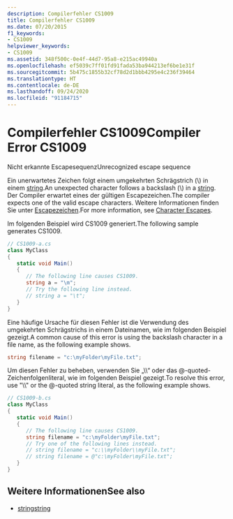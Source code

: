 ```yaml
---
description: Compilerfehler CS1009
title: Compilerfehler CS1009
ms.date: 07/20/2015
f1_keywords:
- CS1009
helpviewer_keywords:
- CS1009
ms.assetid: 348f500c-0e4f-44d7-95a8-e215ac49940a
ms.openlocfilehash: ef5039c7ff01fd91fada53ba944213ef6be1e31f
ms.sourcegitcommit: 5b475c1855b32cf78d2d1bbb4295e4c236f39464
ms.translationtype: HT
ms.contentlocale: de-DE
ms.lasthandoff: 09/24/2020
ms.locfileid: "91184715"
---
```

# <a name="compiler-error-cs1009"></a><span data-ttu-id="0eb20-103">Compilerfehler CS1009</span><span class="sxs-lookup"><span data-stu-id="0eb20-103">Compiler Error CS1009</span></span>

<span data-ttu-id="0eb20-104">Nicht erkannte Escapesequenz</span><span class="sxs-lookup"><span data-stu-id="0eb20-104">Unrecognized escape sequence</span></span>  
  
 <span data-ttu-id="0eb20-105">Ein unerwartetes Zeichen folgt einem umgekehrten Schrägstrich (\\) in einem [string](../builtin-types/reference-types.md#the-string-type).</span><span class="sxs-lookup"><span data-stu-id="0eb20-105">An unexpected character follows a backslash (\\) in a [string](../builtin-types/reference-types.md#the-string-type).</span></span> <span data-ttu-id="0eb20-106">Der Compiler erwartet eines der gültigen Escapezeichen.</span><span class="sxs-lookup"><span data-stu-id="0eb20-106">The compiler expects one of the valid escape characters.</span></span> <span data-ttu-id="0eb20-107">Weitere Informationen finden Sie unter [Escapezeichen](../../../standard/base-types/character-escapes-in-regular-expressions.md).</span><span class="sxs-lookup"><span data-stu-id="0eb20-107">For more information, see [Character Escapes](../../../standard/base-types/character-escapes-in-regular-expressions.md).</span></span>  
  
 <span data-ttu-id="0eb20-108">Im folgenden Beispiel wird CS1009 generiert.</span><span class="sxs-lookup"><span data-stu-id="0eb20-108">The following sample generates CS1009.</span></span>  
  
```csharp  
// CS1009-a.cs  
class MyClass  
{  
   static void Main()  
   {  
      // The following line causes CS1009.  
      string a = "\m";
      // Try the following line instead.  
      // string a = "\t";  
   }  
}  
```  
  
 <span data-ttu-id="0eb20-109">Eine häufige Ursache für diesen Fehler ist die Verwendung des umgekehrten Schrägstrichs in einem Dateinamen, wie im folgenden Beispiel gezeigt.</span><span class="sxs-lookup"><span data-stu-id="0eb20-109">A common cause of this error is using the backslash character in a file name, as the following example shows.</span></span>  
  
```csharp  
string filename = "c:\myFolder\myFile.txt";  
```  
  
 <span data-ttu-id="0eb20-110">Um diesen Fehler zu beheben, verwenden Sie „\\\\“ oder das @-quoted-Zeichenfolgenliteral, wie im folgenden Beispiel gezeigt.</span><span class="sxs-lookup"><span data-stu-id="0eb20-110">To resolve this error, use "\\\\" or the @-quoted string literal, as the following example shows.</span></span>  
  
```csharp  
// CS1009-b.cs  
class MyClass  
{  
   static void Main()  
   {  
      // The following line causes CS1009.  
      string filename = "c:\myFolder\myFile.txt";
      // Try one of the following lines instead.  
      // string filename = "c:\\myFolder\\myFile.txt";  
      // string filename = @"c:\myFolder\myFile.txt";  
   }  
}  
```  
  
## <a name="see-also"></a><span data-ttu-id="0eb20-111">Weitere Informationen</span><span class="sxs-lookup"><span data-stu-id="0eb20-111">See also</span></span>

- [<span data-ttu-id="0eb20-112">string</span><span class="sxs-lookup"><span data-stu-id="0eb20-112">string</span></span>](../builtin-types/reference-types.md#the-string-type)
